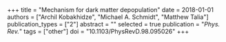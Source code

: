 +++
title = "Mechanism for dark matter depopulation"
date = 2018-01-01
authors = ["Archil Kobakhidze", "Michael A. Schmidt", "Matthew Talia"]
publication_types = ["2"]
abstract = ""
selected = true
publication = "*Phys. Rev.*"
tags = ["other"]
doi = "10.1103/PhysRevD.98.095026"
+++

